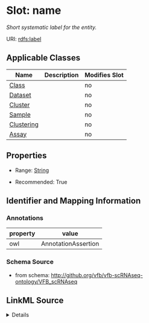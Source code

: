 

# Slot: name


_Short systematic label for the entity._



URI: [rdfs:label](http://www.w3.org/2000/01/rdf-schema#label)



<!-- no inheritance hierarchy -->





## Applicable Classes

| Name | Description | Modifies Slot |
| --- | --- | --- |
| [Class](Class.md) |  |  no  |
| [Dataset](Dataset.md) |  |  no  |
| [Cluster](Cluster.md) |  |  no  |
| [Sample](Sample.md) |  |  no  |
| [Clustering](Clustering.md) |  |  no  |
| [Assay](Assay.md) |  |  no  |







## Properties

* Range: [String](String.md)

* Recommended: True





## Identifier and Mapping Information





### Annotations

| property | value |
| --- | --- |
| owl | AnnotationAssertion |



### Schema Source


* from schema: http://github.org/vfb/vfb-scRNAseq-ontology/VFB_scRNAseq




## LinkML Source

<details>
```yaml
name: name
annotations:
  owl:
    tag: owl
    value: AnnotationAssertion
description: Short systematic label for the entity.
from_schema: http://github.org/vfb/vfb-scRNAseq-ontology/VFB_scRNAseq
rank: 1000
slot_uri: rdfs:label
alias: name
domain_of:
- Class
range: string
recommended: true

```
</details>